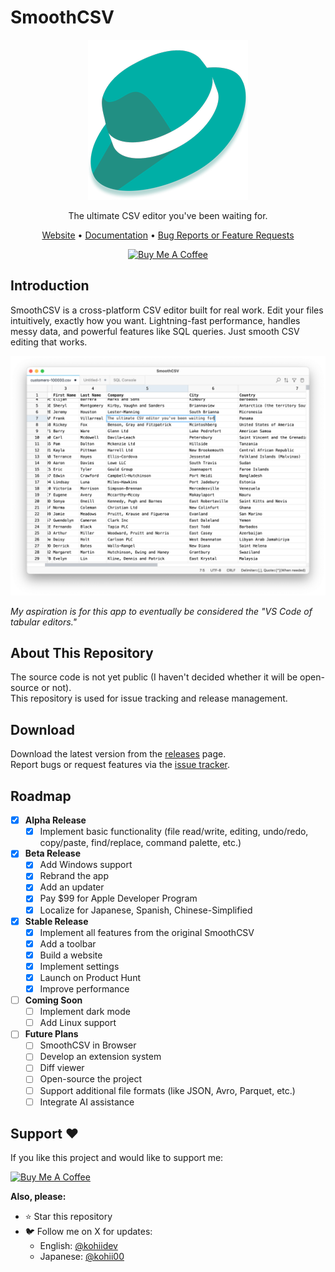 # SmoothCSV

<p align="center">
  <img src="./assets/logo.png" alt="SmoothCSV" />
</p>

<p align="center">
  The ultimate CSV editor you've been waiting for.
</p>

<p align="center">
  <a href="https://smoothcsv.com">Website</a> •
  <a href="https://github.com/kohii/smoothcsv3/tree/main/docs">Documentation</a> •
  <a href="https://github.com/kohii/smoothcsv3/issues">Bug Reports or Feature Requests</a>
</p>

<p align="center">
  <a href="https://www.buymeacoffee.com/kohii"><img src="https://www.buymeacoffee.com/assets/img/custom_images/orange_img.png" alt="Buy Me A Coffee" /></a>
</p>

## Introduction

SmoothCSV is a cross-platform CSV editor built for real work.
Edit your files intuitively, exactly how you want.
Lightning-fast performance, handles messy data, and powerful features like SQL queries.
Just smooth CSV editing that works.

![SmoothCSV Screenshot](./assets/hero.png)

*My aspiration is for this app to eventually be considered the "VS Code of tabular editors."*

## About This Repository

The source code is not yet public (I haven't decided whether it will be open-source or not).  
This repository is used for issue tracking and release management.

## Download

Download the latest version from the [releases](https://github.com/kohii/smoothcsv3/releases) page.  
Report bugs or request features via the [issue tracker](https://github.com/kohii/smoothcsv3/issues).

## Roadmap

- [x] **Alpha Release**
  - [x] Implement basic functionality (file read/write, editing, undo/redo, copy/paste, find/replace, command palette, etc.)
- [x] **Beta Release**
  - [x] Add Windows support
  - [x] Rebrand the app
  - [x] Add an updater
  - [x] Pay $99 for Apple Developer Program
  - [x] Localize for Japanese, Spanish, Chinese-Simplified
- [x] **Stable Release**
  - [x] Implement all features from the original SmoothCSV
  - [x] Add a toolbar
  - [x] Build a website
  - [x] Implement settings
  - [x] Launch on Product Hunt
  - [x] Improve performance
- [ ] **Coming Soon**
  - [ ] Implement dark mode
  - [ ] Add Linux support
- [ ] **Future Plans**
  - [ ] SmoothCSV in Browser
  - [ ] Develop an extension system
  - [ ] Diff viewer
  - [ ] Open-source the project
  - [ ] Support additional file formats (like JSON, Avro, Parquet, etc.)
  - [ ] Integrate AI assistance

## Support ❤️

If you like this project and would like to support me:

[![Buy Me A Coffee](https://www.buymeacoffee.com/assets/img/custom_images/orange_img.png)](https://www.buymeacoffee.com/kohii)

**Also, please:**
- ⭐ Star this repository
- 🐦 Follow me on X for updates:
  - English: [@kohiidev](https://x.com/kohiidev)
  - Japanese: [@kohii00](https://x.com/kohii00)
